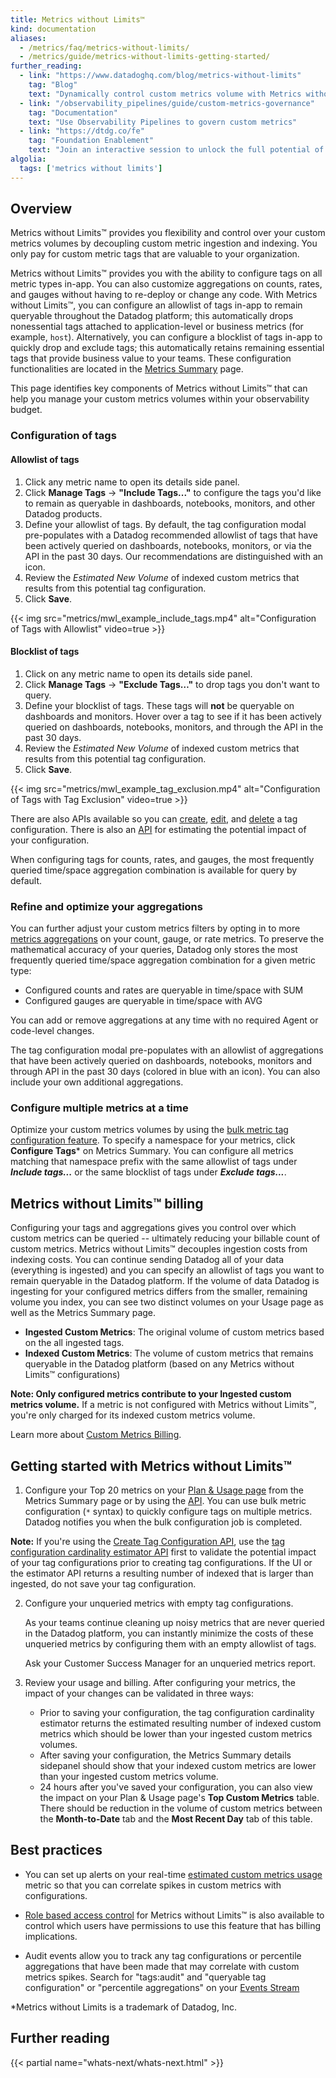 ```yaml
---
title: Metrics without Limits™
kind: documentation
aliases:
  - /metrics/faq/metrics-without-limits/
  - /metrics/guide/metrics-without-limits-getting-started/
further_reading:
  - link: "https://www.datadoghq.com/blog/metrics-without-limits"
    tag: "Blog"
    text: "Dynamically control custom metrics volume with Metrics without Limits™"
  - link: "/observability_pipelines/guide/custom-metrics-governance"
    tag: "Documentation"
    text: "Use Observability Pipelines to govern custom metrics"
  - link: "https://dtdg.co/fe"
    tag: "Foundation Enablement"
    text: "Join an interactive session to unlock the full potential of metrics"
algolia:
  tags: ['metrics without limits']
---
```


## Overview

Metrics without Limits™ provides you flexibility and control over your custom metrics volumes by decoupling custom metric ingestion and indexing. You only pay for custom metric tags that are valuable to your organization.

Metrics without Limits™ provides you with the ability to configure tags on all metric types in-app. You can also customize aggregations on counts, rates, and gauges without having to re-deploy or change any code. With Metrics without Limits™, you can configure an allowlist of tags in-app to remain queryable throughout the Datadog platform; this automatically drops nonessential tags attached to application-level or business metrics (for example, `host`). Alternatively, you can configure a blocklist of tags in-app to quickly drop and exclude tags; this automatically retains remaining essential tags that provide business value to your teams. These configuration functionalities are located in the [Metrics Summary][1] page.

This page identifies key components of Metrics without Limits™ that can help you manage your custom metrics volumes within your observability budget.

### Configuration of tags

#### Allowlist of tags 
1. Click any metric name to open its details side panel. 
2. Click **Manage Tags** -> **"Include Tags..."** to configure the tags you'd like to remain as queryable in dashboards, notebooks, monitors, and other Datadog products.
3. Define your allowlist of tags. 
By default, the tag configuration modal pre-populates with a Datadog recommended allowlist of tags that have been actively queried on dashboards, notebooks, monitors, or via the API in the past 30 days. Our recommendations are distinguished with an icon. 
4. Review the *Estimated New Volume* of indexed custom metrics that results from this potential tag configuration.
5. Click **Save**.

{{< img src="metrics/mwl_example_include_tags.mp4" alt="Configuration of Tags with Allowlist" video=true >}}


#### Blocklist of tags 
1. Click on any metric name to open its details side panel.
2. Click **Manage Tags** -> **"Exclude Tags…"** to drop tags you don't want to query. 
3. Define your blocklist of tags. These tags will **not** be queryable on dashboards and monitors. Hover over a tag to see if it has been actively queried on dashboards, notebooks, monitors, and through the API in the past 30 days. 
5. Review the *Estimated New Volume* of indexed custom metrics that results from this potential tag configuration.
6. Click **Save**.

{{< img src="metrics/mwl_example_tag_exclusion.mp4" alt="Configuration of Tags with Tag Exclusion" video=true >}}

There are also APIs available so you can [create][2], [edit][3], and [delete][4] a tag configuration. There is also an [API][5] for estimating the potential impact of your configuration.

When configuring tags for counts, rates, and gauges, the most frequently queried time/space aggregation combination is available for query by default.

### Refine and optimize your aggregations

You can further adjust your custom metrics filters by opting in to more [metrics aggregations][6] on your count, gauge, or rate metrics. To preserve the mathematical accuracy of your queries, Datadog only stores the most frequently queried time/space aggregation combination for a given metric type: 

- Configured counts and rates are queryable in time/space with SUM
- Configured gauges are queryable in time/space with AVG

You can add or remove aggregations at any time with no required Agent or code-level changes. 

The tag configuration modal pre-populates with an allowlist of aggregations that have been actively queried on dashboards, notebooks, monitors and through API in the past 30 days (colored in blue with an icon). You can also include your own additional aggregations.


### Configure multiple metrics at a time

Optimize your custom metrics volumes by using the [bulk metric tag configuration feature][7]. To specify a namespace for your metrics, click **Configure Tags*** on Metrics Summary. You can configure all metrics matching that namespace prefix with the same allowlist of tags under ***Include tags...*** or the same blocklist of tags under ***Exclude tags...***.

## Metrics without Limits™ billing

Configuring your tags and aggregations gives you control over which custom metrics can be queried -- ultimately reducing your billable count of custom metrics. Metrics without Limits™ decouples ingestion costs from indexing costs. You can continue sending Datadog all of your data (everything is ingested) and you can specify an allowlist of tags you want to remain queryable in the Datadog platform. If the volume of data Datadog is ingesting for your configured metrics differs from the smaller, remaining volume you index, you can see two distinct volumes on your Usage page as well as the Metrics Summary page. 

- **Ingested Custom Metrics**: The original volume of custom metrics based on the all ingested tags.
- **Indexed Custom Metrics**: The volume of custom metrics that remains queryable in the Datadog platform (based on any Metrics without Limits™ configurations) 

**Note: Only configured metrics contribute to your Ingested custom metrics volume.** If a metric is not configured with Metrics without Limits™, you're only charged for its indexed custom metrics volume.

Learn more about [Custom Metrics Billing][8].

## Getting started with Metrics without Limits™

1. Configure your Top 20 metrics on your [Plan & Usage page][9] from the Metrics Summary page or by using the [API][2].
   You can use bulk metric configuration (`*` syntax) to quickly configure tags on multiple metrics. Datadog notifies you when the bulk configuration job is completed.

**Note:** If you're using the [Create Tag Configuration API][2], use the [tag configuration cardinality estimator API][5] first to validate the potential impact of your tag configurations prior to creating tag configurations. If the UI or the estimator API returns a resulting number of indexed that is larger than ingested, do not save your tag configuration.

2. Configure your unqueried metrics with empty tag configurations.

   As your teams continue cleaning up noisy metrics that are never queried in the Datadog platform, you can instantly minimize the costs of these unqueried metrics by configuring them with an empty allowlist of tags. 

   Ask your Customer Success Manager for an unqueried metrics report.

3. Review your usage and billing. After configuring your metrics, the impact of your changes can be validated in three ways: 

   - Prior to saving your configuration, the tag configuration cardinality estimator returns the estimated resulting number of indexed custom metrics which should be lower than your ingested custom metrics volumes.
   - After saving your configuration, the Metrics Summary details sidepanel should show that your indexed custom metrics are lower than your ingested custom metrics volume.
   - 24 hours after you've saved your configuration, you can also view the impact on your Plan & Usage page's **Top Custom Metrics** table. There should be reduction in the volume of custom metrics between the **Month-to-Date** tab and the **Most Recent Day** tab of this table.

## Best practices

- You can set up alerts on your real-time [estimated custom metrics usage][10] metric so that you can correlate spikes in custom metrics with configurations.

- [Role based access control][11] for Metrics without Limits™ is also available to control which users have permissions to use this feature that has billing implications.

- Audit events allow you to track any tag configurations or percentile aggregations that have been made that may correlate with custom metrics spikes. Search for "tags:audit" and "queryable tag configuration" or "percentile aggregations" on your [Events Stream][12]

\*Metrics without Limits is a trademark of Datadog, Inc.

## Further reading

{{< partial name="whats-next/whats-next.html" >}}

[1]: https://app.datadoghq.com/metric/summary
[2]: /api/latest/metrics/#create-a-tag-configuration
[3]: /api/latest/metrics/#update-a-tag-configuration
[4]: /api/latest/metrics/#delete-a-tag-configuration
[5]: /api/latest/metrics/#tag-configuration-cardinality-estimator
[6]: /metrics/#time-and-space-aggregation
[7]: /metrics/summary/#configuration-of-multiple-metrics
[8]: /account_management/billing/custom_metrics/
[9]: https://app.datadoghq.com/billing/usage
[10]: /account_management/billing/usage_metrics/
[11]: /account_management/rbac/permissions/?tab=ui#metrics
[12]: https://app.datadoghq.com/event/stream
